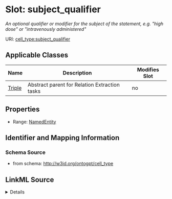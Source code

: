 

# Slot: subject_qualifier


_An optional qualifier or modifier for the subject of the statement, e.g. "high dose" or "intravenously administered"_



URI: [cell_type:subject_qualifier](http://w3id.org/ontogpt/cell_type/subject_qualifier)



<!-- no inheritance hierarchy -->





## Applicable Classes

| Name | Description | Modifies Slot |
| --- | --- | --- |
| [Triple](Triple.md) | Abstract parent for Relation Extraction tasks |  no  |







## Properties

* Range: [NamedEntity](NamedEntity.md)





## Identifier and Mapping Information







### Schema Source


* from schema: http://w3id.org/ontogpt/cell_type




## LinkML Source

<details>
```yaml
name: subject_qualifier
description: An optional qualifier or modifier for the subject of the statement, e.g.
  "high dose" or "intravenously administered"
from_schema: http://w3id.org/ontogpt/cell_type
rank: 1000
alias: subject_qualifier
owner: Triple
domain_of:
- Triple
range: NamedEntity

```
</details>